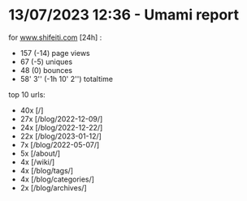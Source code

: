 # 13/07/2023 12:36 - Umami report
for www.shifeiti.com [24h] :

 - 157 (-14) page views
 - 67 (-5) uniques
 - 48 (0) bounces
 - 58' 3'' (-1h 10' 2'') totaltime


top 10 urls:
 - 40x [/]
 - 27x [/blog/2022-12-09/]
 - 24x [/blog/2022-12-22/]
 - 22x [/blog/2023-01-12/]
 - 7x [/blog/2022-05-07/]
 - 5x [/about/]
 - 4x [/wiki/]
 - 4x [/blog/tags/]
 - 4x [/blog/categories/]
 - 2x [/blog/archives/]


